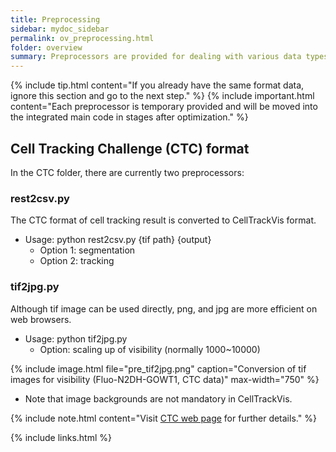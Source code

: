 ```yaml
---
title: Preprocessing
sidebar: mydoc_sidebar
permalink: ov_preprocessing.html
folder: overview
summary: Preprocessors are provided for dealing with various data types. 
---
```


{% include tip.html content="If you already have the same format data, ignore this section and go to the next step." %}
{% include important.html content="Each preprocessor is temporary provided and will be moved into the integrated main code in stages after optimization." %}

## Cell Tracking Challenge (CTC) format

In the CTC folder, there are currently two preprocessors:

### rest2csv.py

The CTC format of cell tracking result is converted to CellTrackVis format.
- Usage: python rest2csv.py {tif path} {output}
  * Option 1: segmentation
  * Option 2: tracking 

### tif2jpg.py

Although tif image can be used directly, png, and jpg are more efficient on web browsers.
- Usage: python tif2jpg.py
  * Option: scaling up of visibility (normally 1000~10000)

{% include image.html file="pre_tif2jpg.png" caption="Conversion of tif images for visibility (Fluo-N2DH-GOWT1, CTC data)" max-width="750" %}  

- Note that image backgrounds are not mandatory in CellTrackVis.

{% include note.html content="Visit [CTC web page](http://celltrackingchallenge.net) for further details." %}

{% include links.html %}
